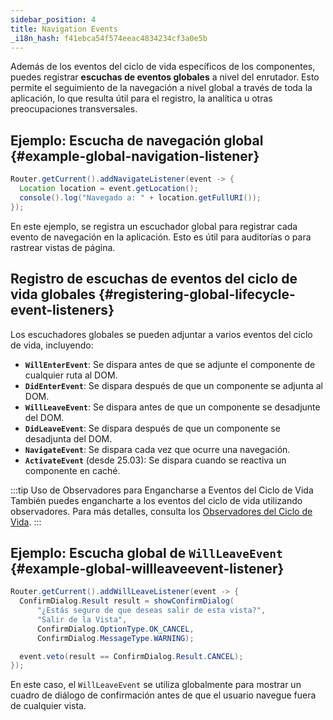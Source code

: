 ```yaml
---
sidebar_position: 4
title: Navigation Events
_i18n_hash: f41ebca54f574eeac4834234cf3a0e5b
---
```

Además de los eventos del ciclo de vida específicos de los componentes, puedes registrar **escuchas de eventos globales** a nivel del enrutador. Esto permite el seguimiento de la navegación a nivel global a través de toda la aplicación, lo que resulta útil para el registro, la analítica u otras preocupaciones transversales.

## Ejemplo: Escucha de navegación global {#example-global-navigation-listener}

```java
Router.getCurrent().addNavigateListener(event -> {
  Location location = event.getLocation();
  console().log("Navegado a: " + location.getFullURI());
});
```

En este ejemplo, se registra un escuchador global para registrar cada evento de navegación en la aplicación. Esto es útil para auditorías o para rastrear vistas de página.

## Registro de escuchas de eventos del ciclo de vida globales {#registering-global-lifecycle-event-listeners}

Los escuchadores globales se pueden adjuntar a varios eventos del ciclo de vida, incluyendo:

- **`WillEnterEvent`**: Se dispara antes de que se adjunte el componente de cualquier ruta al DOM.
- **`DidEnterEvent`**: Se dispara después de que un componente se adjunta al DOM.
- **`WillLeaveEvent`**: Se dispara antes de que un componente se desadjunte del DOM.
- **`DidLeaveEvent`**: Se dispara después de que un componente se desadjunta del DOM.
- **`NavigateEvent`**: Se dispara cada vez que ocurre una navegación.
- **`ActivateEvent`** (desde 25.03): Se dispara cuando se reactiva un componente en caché.

:::tip Uso de Observadores para Engancharse a Eventos del Ciclo de Vida
También puedes engancharte a los eventos del ciclo de vida utilizando observadores. Para más detalles, consulta los [Observadores del Ciclo de Vida](./observers).
:::

## Ejemplo: Escucha global de `WillLeaveEvent` {#example-global-willleaveevent-listener}

```java
Router.getCurrent().addWillLeaveListener(event -> {
  ConfirmDialog.Result result = showConfirmDialog(
      "¿Estás seguro de que deseas salir de esta vista?",
      "Salir de la Vista",
      ConfirmDialog.OptionType.OK_CANCEL,
      ConfirmDialog.MessageType.WARNING);

  event.veto(result == ConfirmDialog.Result.CANCEL);
});
```

En este caso, el `WillLeaveEvent` se utiliza globalmente para mostrar un cuadro de diálogo de confirmación antes de que el usuario navegue fuera de cualquier vista.
